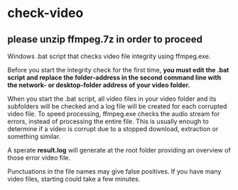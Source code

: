 # check-video

## please unzip ffmpeg.7z in order to proceed

Windows .bat script that checks video file integrity using ffmpeg.exe. 

Before you start the integrity check for the first time, **you must edit the .bat script and replace the folder-address in the second command line with the network- or desktop-folder address of your video folder.** 

When you start the .bat script, all video files in your video folder and its subfolders will be checked and a log file will be created for each corrupted video file. To speed processing, ffmpeg.exe checks the audio stream for errors, instead of processing the entire file. This is usually enough to determine if a video is corrupt due to a stopped download, extraction or something similar. 

A sperate **result.log** will generate at the root folder providing an overview of those error video file.

Punctuations in the file names may give false positives. If you have many video files, starting could take a few minutes.


